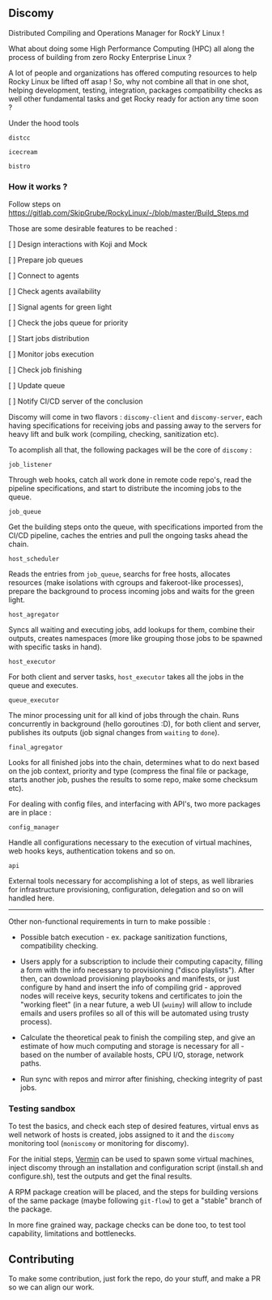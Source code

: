 ## Discomy

Distributed Compiling and Operations Manager for RockY Linux !

What about doing some High Performance Computing (HPC) all along the process of building from zero Rocky Enterprise Linux ?

A lot of people and organizations has offered computing resources to help Rocky Linux be lifted off asap ! So, why not combine all that in one shot, helping development, testing, integration, packages compatibility checks as well other fundamental tasks and get Rocky ready for action any time soon ?

Under the hood tools

`distcc`

`icecream`

`bistro`



### How it works ?

Follow steps on https://gitlab.com/SkipGrube/RockyLinux/-/blob/master/Build_Steps.md

Those are some desirable features to be reached :

[ ] Design interactions with Koji and Mock

[ ] Prepare job queues

[ ] Connect to agents

[ ] Check agents availability

[ ] Signal agents for green light

[ ] Check the jobs queue for priority

[ ] Start jobs distribution

[ ] Monitor jobs execution

[ ] Check job finishing

[ ] Update queue

[ ] Notify CI/CD server of the conclusion

Discomy will come in two flavors : `discomy-client` and `discomy-server`, each having specifications for receiving jobs and passing away to the servers for heavy lift and bulk work (compiling, checking, sanitization etc).


To acomplish all that, the following packages will be the core of `discomy` :

`job_listener`

Through web hooks, catch all work done in remote code repo's, read the pipeline specifications, and start to distribute the incoming jobs to the queue.

`job_queue`

Get the building steps onto the queue, with specifications imported from the CI/CD pipeline, caches the entries and pull the ongoing tasks ahead the chain.

`host_scheduler`

Reads the entries from `job_queue`, searchs for free hosts, allocates resources (make isolations with cgroups and fakeroot-like processes), prepare the background to process incoming jobs and waits for the green light.

`host_agregator`

Syncs all waiting and executing jobs, add lookups for them, combine their outputs, creates namespaces (more like grouping those jobs to be spawned with specific tasks in hand).

`host_executor`

For both client and server tasks, `host_executor` takes all the jobs in the queue and executes.

`queue_executor`

The minor processing unit for all kind of jobs through the chain. Runs concurrently in background (hello goroutines :D), for both client and server, publishes its outputs (job signal changes from `waiting` to `done`).

`final_agregator`

Looks for all finished jobs into the chain, determines what to do next based on the job context, priority and type (compress the final file or package, starts another job, pushes the results to some repo, make some checksum etc).


For dealing with config files, and interfacing with API's, two more packages are in place :

`config_manager`

Handle all configurations necessary to the execution of virtual machines, web hooks keys, authentication tokens and so on.

`api`

External tools necessary for accomplishing a lot of steps, as well libraries for infrastructure provisioning, configuration, delegation and so on will handled here.



--------------------

Other non-functional requirements in turn to make possible :

* Possible batch execution - ex. package sanitization functions, compatibility checking.

* Users apply for a subscription to include their computing capacity, filling a form with the info necessary to provisioning ("disco playlists"). After then, can download provisioning playbooks and manifests, or just configure by hand and insert the info of compiling grid - approved nodes will receive keys, security tokens and certificates to join the "working fleet" (in a near future, a web UI (`wuimy`) will allow to include emails and users profiles so all of this will be automated using trusty process).

* Calculate the theoretical peak to finish the compiling step, and give an estimate of how much computing and storage is necessary for all - based on the number of available hosts, CPU I/O, storage, network paths.

* Run sync with repos and mirror after finishing, checking integrity of past jobs.


### Testing sandbox

To test the basics, and check each step of desired features, virtual envs as well network of hosts is created, jobs assigned to it and the `discomy` monitoring tool (`moniscomy` or monitoring for discomy).

For the initial steps, [Vermin](https://github.com/mhewedy/vermin) can be used to spawn some virtual machines, inject discomy through an installation and configuration script (install.sh and configure.sh), test the outputs and get the final results.

A RPM package creation will be placed, and the steps for building versions of the same package (maybe following `git-flow`) to get a "stable" branch of the package.

In more fine grained way, package checks can be done too, to test tool capability, limitations and bottlenecks.

## Contributing

To make some contribution, just fork the repo, do your stuff, and make a PR so we can align our work.
